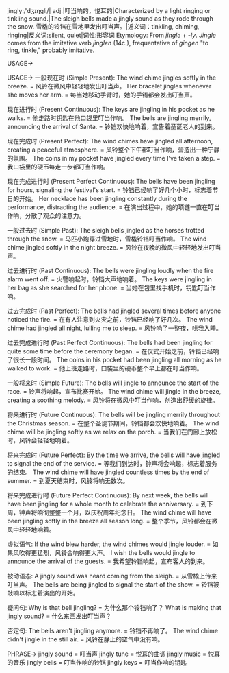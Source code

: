 jingly:/ˈdʒɪŋɡli/| adj.|叮当响的，悦耳的|Characterized by a light ringing or tinkling sound.|The sleigh bells made a jingly sound as they rode through the snow. 雪橇的铃铛在雪地里发出叮当声。|近义词：tinkling, chiming, ringing|反义词:silent, quiet|词性:形容词
Etymology: From *jingle* + *-ly*.  *Jingle* comes from the imitative verb *jinglen* (14c.), frequentative of *gingen* "to ring, tinkle," probably imitative.


USAGE->

USAGE->
一般现在时 (Simple Present):
The wind chime jingles softly in the breeze. =  风铃在微风中轻轻地发出叮当声。
Her bracelet jingles whenever she moves her arm. = 每当她移动手臂时，她的手镯都会发出叮当声。

现在进行时 (Present Continuous):
The keys are jingling in his pocket as he walks. = 他走路时钥匙在他口袋里叮当作响。
The bells are jingling merrily, announcing the arrival of Santa. = 铃铛欢快地响着，宣告着圣诞老人的到来。

现在完成时 (Present Perfect):
The wind chimes have jingled all afternoon, creating a peaceful atmosphere. = 风铃整个下午都叮当作响，营造出一种宁静的氛围。
The coins in my pocket have jingled every time I've taken a step. = 我口袋里的硬币每走一步都叮当作响。


现在完成进行时 (Present Perfect Continuous):
The bells have been jingling for hours, signaling the festival's start. = 铃铛已经响了好几个小时，标志着节日的开始。
Her necklace has been jingling constantly during the performance, distracting the audience. = 在演出过程中，她的项链一直在叮当作响，分散了观众的注意力。

一般过去时 (Simple Past):
The sleigh bells jingled as the horses trotted through the snow. = 马匹小跑穿过雪地时，雪橇铃铛叮当作响。
The wind chime jingled softly in the night breeze. = 风铃在夜晚的微风中轻轻地发出叮当声。


过去进行时 (Past Continuous):
The bells were jingling loudly when the fire alarm went off. = 火警响起时，铃铛大声地响着。
The keys were jingling in her bag as she searched for her phone. = 当她在包里找手机时，钥匙叮当作响。


过去完成时 (Past Perfect):
The bells had jingled several times before anyone noticed the fire. = 在有人注意到火灾之前，铃铛已经响了好几次。
The wind chime had jingled all night, lulling me to sleep. = 风铃响了一整夜，哄我入睡。


过去完成进行时 (Past Perfect Continuous):
The bells had been jingling for quite some time before the ceremony began. = 在仪式开始之前，铃铛已经响了很长一段时间。
The coins in his pocket had been jingling all morning as he walked to work. = 他上班走路时，口袋里的硬币整个早上都在叮当作响。


一般将来时 (Simple Future):
The bells will jingle to announce the start of the race. = 铃声将响起，宣布比赛开始。
The wind chime will jingle in the breeze, creating a soothing melody. = 风铃将在微风中叮当作响，创造出舒缓的旋律。


将来进行时 (Future Continuous):
The bells will be jingling merrily throughout the Christmas season. = 在整个圣诞节期间，铃铛都会欢快地响着。
The wind chime will be jingling softly as we relax on the porch. = 当我们在门廊上放松时，风铃会轻轻地响着。


将来完成时 (Future Perfect):
By the time we arrive, the bells will have jingled to signal the end of the service. = 等我们到达时，钟声将会响起，标志着服务的结束。
The wind chime will have jingled countless times by the end of summer. = 到夏天结束时，风铃将响无数次。


将来完成进行时 (Future Perfect Continuous):
By next week, the bells will have been jingling for a whole month to celebrate the anniversary. = 到下周，钟声将响彻整整一个月，以庆祝周年纪念日。
The wind chime will have been jingling softly in the breeze all season long. = 整个季节，风铃都会在微风中轻轻地响着。


虚拟语气:
If the wind blew harder, the wind chimes would jingle louder. = 如果风吹得更猛烈，风铃会响得更大声。
I wish the bells would jingle to announce the arrival of the guests. = 我希望铃铛响起，宣布客人的到来。


被动语态:
A jingly sound was heard coming from the sleigh. = 从雪橇上传来叮当声。
The bells are being jingled to signal the start of the show. = 铃铛被敲响以标志着演出的开始。


疑问句:
Why is that bell jingling? = 为什么那个铃铛响了？
What is making that jingly sound? = 什么东西发出叮当声？


否定句:
The bells aren't jingling anymore. = 铃铛不再响了。
The wind chime didn't jingle in the still air. = 风铃在静止的空气中没有响。


PHRASE->
jingly sound = 叮当声
jingly tune = 悦耳的曲调
jingly music = 悦耳的音乐
jingly bells = 叮当作响的铃铛
jingly keys = 叮当作响的钥匙
